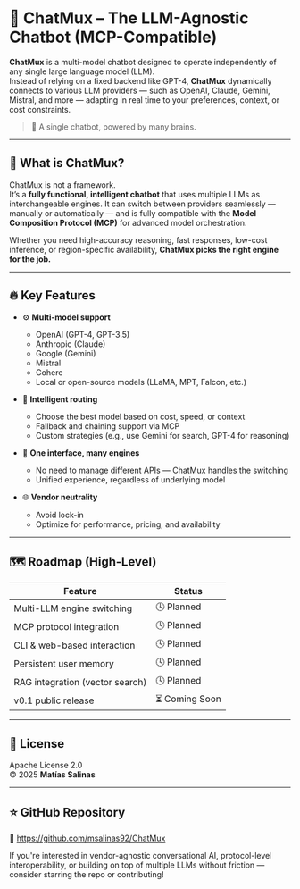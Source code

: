 # 🤖 ChatMux – The LLM-Agnostic Chatbot (MCP-Compatible)

**ChatMux** is a multi-model chatbot designed to operate independently of any single large language model (LLM).  
Instead of relying on a fixed backend like GPT-4, **ChatMux** dynamically connects to various LLM providers — such as OpenAI, Claude, Gemini, Mistral, and more — adapting in real time to your preferences, context, or cost constraints.

> 🧠 A single chatbot, powered by many brains.

---

## 🎯 What is ChatMux?

ChatMux is not a framework.  
It’s a **fully functional, intelligent chatbot** that uses multiple LLMs as interchangeable engines. It can switch between providers seamlessly — manually or automatically — and is fully compatible with the **Model Composition Protocol (MCP)** for advanced model orchestration.

Whether you need high-accuracy reasoning, fast responses, low-cost inference, or region-specific availability, **ChatMux picks the right engine for the job.**

---

## 🔥 Key Features

- ⚙️ **Multi-model support**
  - OpenAI (GPT-4, GPT-3.5)
  - Anthropic (Claude)
  - Google (Gemini)
  - Mistral
  - Cohere
  - Local or open-source models (LLaMA, MPT, Falcon, etc.)

- 🔀 **Intelligent routing**
  - Choose the best model based on cost, speed, or context
  - Fallback and chaining support via MCP
  - Custom strategies (e.g., use Gemini for search, GPT-4 for reasoning)

- 🧠 **One interface, many engines**
  - No need to manage different APIs — ChatMux handles the switching
  - Unified experience, regardless of underlying model

- 🌐 **Vendor neutrality**
  - Avoid lock-in
  - Optimize for performance, pricing, and availability

---

## 🗺 Roadmap (High-Level)

| Feature                         | Status     |
|----------------------------------|------------|
| Multi-LLM engine switching       | 🕓 Planned |
| MCP protocol integration         | 🕓 Planned |
| CLI & web-based interaction      | 🕓 Planned |
| Persistent user memory           | 🕓 Planned |
| RAG integration (vector search)  | 🕓 Planned |
| v0.1 public release              | ⏳ Coming Soon |

---

## 📖 License

Apache License 2.0  
© 2025 **Matías Salinas**

---

## ⭐ GitHub Repository

🔗 https://github.com/msalinas92/ChatMux

If you're interested in vendor-agnostic conversational AI, protocol-level interoperability, or building on top of multiple LLMs without friction — consider starring the repo or contributing!

